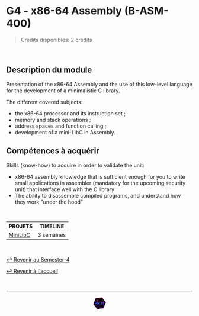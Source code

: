 # G4 - x86-64 Assembly  (B-ASM-400)

> Crédits disponibles: 2 crédits
<br>

## Description du module
Presentation of the x86-64 Assembly and the use of this low-level language for the development of a minimalistic C library.

The different covered subjects:
- the x86-64 processor and its instruction set ;
- memory and stack operations ;
- address spaces and function calling ;
- development of a mini-LibC in Assembly.

## Compétences à acquérir
Skills (know-how) to acquire in order to validate the unit: 
- x86-64 assembly knowledge that is sufficient enough for you to write small applications in assembler (mandatory for the upcoming security unit) that interface well with the C library
- The ability to disassemble compiled programs, and understand how they work "under the hood"
<br>


<table align="center">
    <thead>
        <tr>
            <th>PROJETS</th>
            <th>TIMELINE</th>
        </tr>
    </thead>
    <tbody>
        <tr>
            <td><a href="https://github.com/Studio-17/Epitech-Subjects/tree/main/Semester-4/B-ASM-400/MiniLibC/">MiniLibC</a></td>
            <td align="center">3 semaines</td>
        </tr>
    </tbody>
</table>
<br>

[↩️ Revenir au Semester-4](https://github.com/Studio-17/Epitech-Subjects/tree/main/Semester-4)

[↩️ Revenir à l'accueil](https://github.com/Studio-17/Epitech-Subjects)

<br>

---

<div align="center">

<a href="https://github.com/Studio-17" target="_blank"><img src="../../assets/voc17.gif" width="40"></a>

</div>